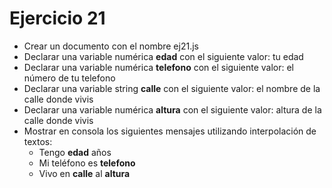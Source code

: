 # Ejercicio 21

- Crear un documento con el nombre ej21.js
- Declarar una variable numérica **edad** con el siguiente valor: tu edad
- Declarar una variable numérica **telefono** con el siguiente valor: el número de tu telefono
- Declarar una variable string **calle** con el siguiente valor: el nombre de la calle donde vivis
- Declarar una variable numérica **altura** con el siguiente valor: altura de la calle donde vivis
- Mostrar en consola los siguientes mensajes utilizando interpolación de textos:
  - Tengo **edad** años
  - Mi teléfono es **telefono**
  - Vivo en **calle** al **altura**